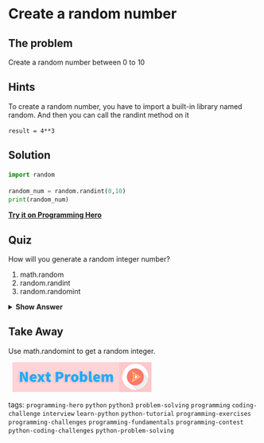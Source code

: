 
# Create a random number

## The problem
Create a random number between 0 to 10

## Hints
To create a random number, you have to import a built-in library named random. And then you can call the randint method on it

`result = 4**3`

## Solution

```python
import random

random_num = random.randint(0,10)
print(random_num)
```
**[Try it on Programming Hero](https://play.google.com/store/apps/details?id=com.learnprogramming.codecamp)**

## Quiz
How will you generate a random integer number?

1. math.random
2. random.randint
3. random.randomint

<details>
 <summary><b>Show Answer</b></summary>
   <p>The answer is : 2</p>
 </details>

## Take Away 

Use math.randomint to get a random integer.

&nbsp;
[![Next Page](../assets/next-button.png)](Floor-Division.md)
&nbsp;

tags:  `programming-hero`  `python`  `python3`  `problem-solving`  `programming`  `coding-challenge`  `interview`  `learn-python`  `python-tutorial`  `programming-exercises`  `programming-challenges`  `programming-fundamentals`  `programming-contest`  `python-coding-challenges`  `python-problem-solving`